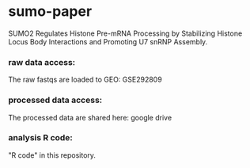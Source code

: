 # sumo-paper
SUMO2 Regulates Histone Pre-mRNA Processing by Stabilizing Histone Locus Body Interactions and Promoting U7 snRNP Assembly.

### raw data access:
The raw fastqs are loaded to GEO: GSE292809

### processed data access:
The processed data are shared here: google drive

### analysis R code:
"R code" in this repository.
